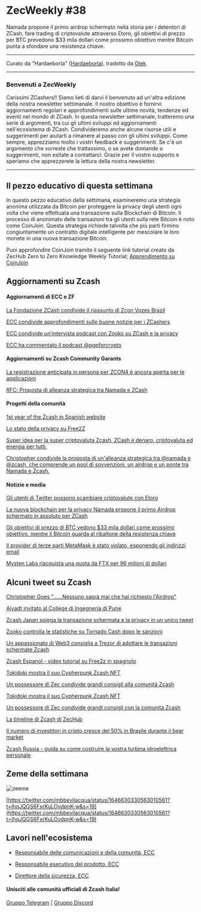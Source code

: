 # ZecWeekly #38

Namada propone il primo airdrop schermato nella storia per i detentori di ZCash, fare trading di criptovalute attraverso Etoro, gli obiettivi di prezzo per BTC prevedono $33 mila dollari come prossimo obiettivo mentre Bitcoin punta a sfondare una resistenza chiave.


---

Curato da "Hardaeborla" ([Hardaeborla](https://twitter.com/ayanlajaadebola)), tradotto da [Olek](https://twitter.com/an_Olek).

---

### Benvenuti a ZecWeekly
Carissimi ZCashers!!
Siamo lieti di darvi il benvenuto ad un'altra edizione della nostra newsletter settimanale. Il nostro obiettivo è fornirvi aggiornamenti regolari e approfondimenti sulle ultime novità, tendenze ed eventi nel mondo di ZCash.
In questa newsletter settimanale, tratteremo una serie di argomenti, tra cui gli ultimi sviluppi ed aggiornamenti nell'ecosistema di ZCash. Condivideremo anche alcune risorse utili e suggerimenti per aiutarti a rimanere al passo con gli ultimi sviluppi.
Come sempre, apprezziamo molto i vostri feedback e suggerimenti. Se c'è un argomento che vorreste che trattassimo, o se avete domande o suggerimenti, non esitate a contattarci.
Grazie per il vostro supporto e speriamo che apprezzerete la lettura della nostra newsletter.

---

## Il pezzo educativo di questa settimana
In questo pezzo educativo della settimana, esamineremo una strategia anonima utilizzata da Bitcoin per proteggere la privacy degli utenti ogni volta che viene effettuata una transazione sulla Blockchain di Bitcoin. Il processo di anonimato delle transazioni tra gli utenti sulla rete Bitcoin è noto come CoinJoin. Questa strategia richiede talvolta che più parti firmino congiuntamente un contratto digitale intelligente per mescolare le loro monete in una nuova transazione Bitcoin.

Puoi approfondire CoinJoin tramite il seguente link tutorial creato da ZecHub Zero to Zero Knowledge Weekly Tutorial;
[Apprendimento su CoinJoin](https://twitter.com/ZecHub/status/1646609568879763456?s=19) 


## Aggiornamenti su Zcash


#### Aggiornamenti di ECC e ZF
[La Fondazione ZCash condivide il riassunto di Zcon Vozes Brazil](https://twitter.com/ZcashFoundation/status/1645863908903735300?t=QvGFwxBAefI9AqXKOZNTOA&s=19) 

[ECC condivide approfondimenti sulle buone notizie per i ZCashers](https://twitter.com/ElectricCoinCo/status/1646261408613511168?s=19) 

[ECC condivide un'intervista podcast con Zooko su ZCash e la privacy](https://twitter.com/ElectricCoinCo/status/1646567681108181015?s=19) 


[ECC ha commentato il podcast @pgpforcrypto](https://twitter.com/ElectricCoinCo/status/1645792607975645200?s=19)


#### Aggiornamenti su Zcash Community Garants
[La registrazione anticipata in persona per ZCON4 è ancora aperta per le applicazioni](https://forum.zcashcommunity.com/t/zcon4-in-person-early-bird-registration-is-now-open/44315) 


[RFC: Proposta di alleanza strategica tra Namada e ZCash](https://forum.zcashcommunity.com/t/rfc-proposal-for-a-strategic-alliance-between-namada-and-zcash/44372) 

#### Progetti della comunità
[1st year of the Zcash in Spanish website](https://free2z.cash/gordonesroo/zpage/1st-year-of-the-zcash-in-spanish-website) 

[Lo stato della privacy su Free2Z](https://free2z.com/free2z/zpage/the-state-of-privacy-on-free2z) 

[Super idea per la super criptovaluta Zcash. ZCash è denaro, criptovaluta ed energia per tutti.](https://free2z.cash/TopCrypto/zpage/super-idea-for-zcash-super-cryptocurrency-zcash-is-money-crypto-and-energy-for-everyone) 

[Christopher condivide la proposta di un'alleanza strategica tra @namada e @zcash, che comprende un pool di sovvenzioni, un airdrop e un ponte tra Namada e Zcash.](https://twitter.com/cwgoes/status/1646225407509770243?t=bhVkQDsUkEXARcivNAs0eQ&s=19) 


#### Notizie e media

[Gli utenti di Twitter possono scambiare criptovalute con Etoro](https://news.bitcoin.com/twitter-users-to-trade-crypto-through-etoro) 

[La nuova blockchain per la privacy Namada propone il primo Airdrop schermato in assoluto per ZCash](https://www.coindesk.com/tech/2023/04/12/new-privacy-blockchain-namada-proposes-first-ever-shielded-airdrop-to-zcash/?utm_content=editorial&utm_campaign=coindesk_main&utm_term=organic&utm_source=twitter&utm_medium=social) 

[Gli obiettivi di prezzo di BTC vedono $33 mila dollari come prossimo obiettivo, mentre il Bitcoin guarda al ribaltone della resistenza chiave](https://cointelegraph-com.cdn.ampproject.org/v/s/cointelegraph.com/news/btc-price-targets-see-33k-next-as-bitcoin-eyes-key-resistance-flip/amp?amp_gsa=1&amp_js_v=a9&usqp=mq331AQIUAKwASCAAgM%3D#amp_tf=From%20%251%24s&aoh=16815049145617&csi=1&referrer=https%3A%2F%2Fwww.google.com&ampshare=https%3A%2F%2Fcointelegraph.com%2Fnews%2Fbtc-price-targets-see-33k-next-as-bitcoin-eyes-key-resistance-flip) 

[Il provider di terze parti MetaMask è stato violato, esponendo gli indirizzi email](https://cointelegraph.com/news/metamask-third-party-provider-was-hacked-exposing-email-addresses)

[Mysten Labs riacquista una quota da FTX per 96 milioni di dollari](https://www.theblock.co/post/226502/mysten-ftx?utm_source=rss&utm_medium=rss) 


## Alcuni tweet su Zcash
[Christopher Goes "......Nessuno saprà mai che hai richiesto l'Airdrop"](https://twitter.com/cwgoes/status/1646615074256060416?cxt=HHwWgICw7fLr-dktAAAA) 

[Aiyadt invitato al College di Ingegneria di Pune](https://twitter.com/aiyadt/status/1646123717741912064?t=-z7fAfIR8kS4kuzNj7Wy4g&s=19)

[Zcash Japan spiega la transazione schermata e la privacy in un unico tweet](https://twitter.com/ZcashJP/status/1645072958262763520?t=85_moRx6XtvHO_k4pnjIdg&s=19)

[Zooko controlla le statistiche su Tornado Cash dopo le sanzioni](https://twitter.com/zooko/status/1646570323800903680?t=yhcSxruk_2xXL-wbfjeFHw&s=19) 

[Un appassionato di Web3 consiglia a Trezor di adottare le transazioni schermate Zcash](https://twitter.com/_nickweb3/status/1646111867667120128?t=KIZH4qxdDBXXh_om5Bx7-Q&s=19) 

[Zcash Espanol - video tutorial su Free2z in spagnolo](https://twitter.com/Zcashesp/status/1647028948092477441?t=9z4HD46JYCQmR3hH2TXUfw&s=19)

[Tokidoki mostra il suo Cypherpunk Zcash NFT](https://twitter.com/luckytokidoki/status/1646839233636896769?t=LMgy0gNB1-6TNin7DmdK3Q&s=19) 

[Un possessore di Zec condivide grandi consigli alla comunità Zcash](https://twitter.com/magical_zodler/status/1646161086977126400?t=JU4sJBd65Lex81tUp0-dQA&s=19)

[Tokidoki mostra il suo Cypherpunk Zcash NFT](https://twitter.com/luckytokidoki/status/1646839233636896769?t=LMgy0gNB1-6TNin7DmdK3Q&s=19)

[Un possessore di Zec condivide grandi consigli con la comunità Zcash](https://twitter.com/magical_zodler/status/1646161086977126400?t=JU4sJBd65Lex81tUp0-dQA&s=19)

[La timeline di Zcash di ZecHub](https://twitter.com/ZecHub/status/1645779191596736514?t=H9hNUND6KxN1-DWGtAlclA&s=19)

[Il numero di investitori in cripto cresce del 50% in Brasile durante il bear market](https://twitter.com/michae2xl/status/1646660663001980928?t=9TjwBXkxpkWRcw3u5JaZMw&s=19)

[Zcash Russia - guida su come costruire la vostra turbina idroelettrica personale](https://twitter.com/ZcashRussia/status/1645104475047178244?t=zoWkbWiXCDjGGGJ06IdKJQ&s=19)

## Zeme della settimana

![zeeme](https://pbs.twimg.com/media/FtoBj0iXwAEmZ7_?format=jpg)

[https://twitter.com/mbbevilacqua/status/1646630330563010561?t=lhqJQGS6FxrKuLOvdpnK-w&s=19](https://twitter.com/mbbevilacqua/status/1646630330563010561?t=lhqJQGS6FxrKuLOvdpnK-w&s=19) 

## Lavori nell'ecosistema

- [Responsabile delle comunicazioni e della comunità, ECC](https://apply.workable.com/electric-coin-company/j/0EB27EE759/)

- [Responsabile esecutivo del prodotto, ECC](https://apply.workable.com/electric-coin-company/j/6ACEC09B90/)

- [Direttore della sicurezza, ECC](https://apply.workable.com/electric-coin-company/j/E68A4C20E2/)

#### Unisciti alle comunità ufficiali di Zcash Italia!

[Gruppo Telegram](https://t.me/ZcashItalia) | [Gruppo Discord](https://discord.com/channels/978714252934258779/1091806217359347802) 